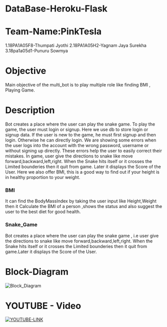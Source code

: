 
# DataBase-Heroku-Flask

# Team-Name:PinkTesla
1.18PA1A05F8-Thumpati Jyothi
2.18PA1A05H2-Yagnam Jaya Surekha
3.18pa1a05d1-Punuru Sowmya

# Objective 
  Main objective of the multi_bot is to play multiple role like finding BMI , Playing Game.  
  
# Description
  Bot creates a place where the user can play the snake game. To play the game, the user must login or signup. Here we use db to store login or signup data. If the user is new to the game, he must first signup and then login. Otherwise he can directly login. We are showing some errors when the user logs into the account with the wrong password, username or without signing up directly. These errors help the user to easily correct their mistakes. In game, user give the directions to snake like move forward,backward,left,right. When the Snake hits itself or it crosses the Limited bounderies then it quit from game. Later it displays the Score of the User. Here we also offer BMI, this is a good way to find out if your height is in healthy proportion to your weight.

### BMI
   It can find the BodyMassIndex by taking the user input like Height,Weight then it Calculate the BMI of a person ,shows the status and also suggest the user to the best diet for good health.

### Snake_Game
   Bot creates a place where the user can play the snake game , i.e user give the directions to snake like move forward,backward,left,right. When the Snake hits itself or it crosses the Limited bounderies then it quit from game.Later it displays the Score of the User.

# Block-Diagram
  ![Block_Diagram](file:///C:/Users/jyoth/OneDrive/Pictures/Screenshots/Screenshot%20(10).png)
  
  
# YOUTUBE - Video
[![YOUTUBE-LINK](https://img.youtube.com/vi/UtVY2pSGWe4/0.jpg)](https://www.youtube.com/watch?vUtVY2pSGWe4-IQ)


